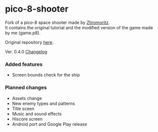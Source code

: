 # pico-8-shooter
Fork of a pico-8 space shooter made by [Ztiromoritz](https://github.com/ztiromoritz).  
It contains the original tutorial and the modified version of the game made by me (game.p8).

Original repository [here](https://github.com/ztiromoritz/pico-8-shooter).

Ver. 0.4.0
[Changelog](https://github.com/Calistex/pico-8-shooter/blob/master/changelog.md)

### Added features
- Screen bounds check for the ship

### Planned changes
- Assets change
- New enemy types and patterns
- Title sceen
- Music and sound effects
- Hiscore screen
- Android port and Google Play release
